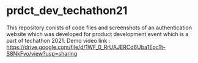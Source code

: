 # prdct_dev_techathon21
This repository conists of code files and screenshots of an authentication website which was developed for product development event which is a part of techathon 2021.
Demo video link : https://drive.google.com/file/d/1WF_0_RrUAJERCd6Uba1EpcTt-S8NkFvo/view?usp=sharing


